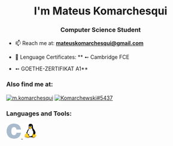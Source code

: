 <h1 align="center">I'm Mateus Komarchesqui</h1>
<h3 align="center">Computer Science Student</h3>

- 📫 Reach me at: **mateuskomarchesqui@gmail.com**

- 📄 Lenguage Certificates: ** ➻ Cambridge FCE  
- ➻ GOETHE-ZERTIFIKAT A1**

<h3 align="left">Also find me at:</h3>
<p align="left">
<a href="https://linkedin.com/in/m.komarchesqui" target="blank"><img align="center" src="https://cdn.jsdelivr.net/npm/simple-icons@3.0.1/icons/linkedin.svg" alt="m.komarchesqui" height="30" width="40" /></a>
<a href="https://discord.gg/Komarchewski#5437" target="blank"><img align="center" src="https://cdn.jsdelivr.net/npm/simple-icons@3.0.1/icons/discord.svg" alt="Komarchewski#5437" height="30" width="40" /></a>
</p>

<h3 align="left">Languages and Tools:</h3>
<p align="left"> <a href="https://www.cprogramming.com/" target="_blank"> <img src="https://raw.githubusercontent.com/devicons/devicon/master/icons/c/c-original.svg" alt="c" width="40" height="40"/> </a> <a href="https://www.linux.org/" target="_blank"> <img src="https://raw.githubusercontent.com/devicons/devicon/master/icons/linux/linux-original.svg" alt="linux" width="40" height="40"/> </a> </p>

